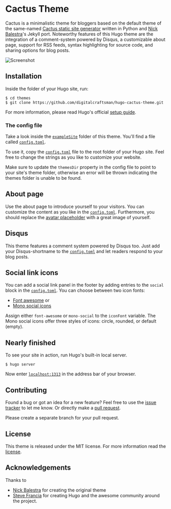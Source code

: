 # Cactus Theme

Cactus is a minimalistic theme for bloggers based on the default theme of the same-named [Cactus static site generator](//github.com/koenbok/Cactus) written in Python and [Nick Balestra](//github.com/nickbalestra/kactus)'s Jekyll port. Noteworthy features of this Hugo theme are the integration of a comment-system powered by Disqus, a customizable about page, support for RSS feeds, syntax highlighting for source code, and sharing options for blog posts.


![Screenshot](https://raw.githubusercontent.com/digitalcraftsman/hugo-cactus-theme/dev/images/screenshot.png)


## Installation

Inside the folder of your Hugo site, run:

    $ cd themes
    $ git clone https://github.com/digitalcraftsman/hugo-cactus-theme.git

For more information, please read Hugo's official [setup guide](//gohugo.io/overview/installing/).

### The config file

Take a look inside the [`exampleSite`](//github.com/digitalcraftsman/hugo-cactus-theme/tree/dev/exampleSite) folder of this theme. You'll find a file called [`config.toml`](//github.com/digitalcraftsman/hugo-cactus-theme/blob/dev/exampleSite/config.toml).

To use it, copy the [`config.toml`](//github.com/digitalcraftsman/hugo-cactus-theme/blob/dev/exampleSite/config.toml) file to the root folder of your Hugo site. Feel free to change the strings as you like to customize your website.

Make sure to update the `themesDir` property in the config file to point to your site's theme folder, otherwise an error will be thrown indicating the themes folder is unable to be found.

## About page

Use the about page to introduce yourself to your visitors. You can customize the content as you like in the [`config.toml`](//github.com/digitalcraftsman/hugo-cactus-theme/blob/dev/exampleSite/config.toml). Furthermore, you should replace the [avatar placeholder](//github.com/digitalcraftsman/hugo-cactus-theme/blob/master/static/images/avatar.png) with a great image of yourself.

## Disqus

This theme features a comment system powered by Disqus too. Just add your Disqus-shortname to the [`config.toml`](//github.com/digitalcraftsman/hugo-cactus-theme/blob/dev/exampleSite/config.toml) and let readers respond to your blog posts.

## Social link icons

You can add a social link panel in the footer by adding entries to the `social` block in the [`config.toml`](//github.com/digitalcraftsman/hugo-cactus-theme/blob/dev/exampleSite/config.toml). You can choose between two icon fonts:

- [Font awesome](https://fortawesome.github.io/Font-Awesome/) or
- [Mono social icons](https://github.com/drinchev/monosocialiconsfont)

Assign either `font-awesome` or `mono-social` to the `iconFont` variable. The Mono social icons offer three styles of icons: circle, rounded, or default (empty).

## Nearly finished

To see your site in action, run Hugo's built-in local server.

    $ hugo server

Now enter [`localhost:1313`](http://localhost:1313) in the address bar of your browser.


## Contributing

Found a bug or got an idea for a new feature? Feel free to use the [issue tracker](//github.com/digitalcraftsman/hugo-cactus-theme/issues) to let me know. Or directly make a [pull request](//github.com/digitalcraftsman/hugo-cactus-theme/pulls).

Please create a separate branch for your pull request.


## License

This theme is released under the MIT license. For more information read the [license](//github.com/digitalcraftsman/hugo-cactus-theme/blob/dev/LICENSE.md).


## Acknowledgements

Thanks to

- [Nick Balestra](//github.com/nickbalestra/kactus) for creating the original theme
- [Steve Francia](//github.com/spf13) for creating Hugo and the awesome community around the project.

